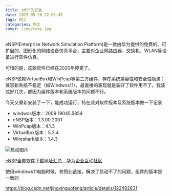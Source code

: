 ```yaml
---
title: eNSP的安装
date: 2025-05-26 22:02:45
tags: 网工
categories: 网工
cover: /img/ruby.jpg
---
```

eNSP(Enterprise Network Simulation Platform)是一款由华为提供的免费的、可扩展的、图形化的网络设备仿真平台，主要对企业网路由器、交换机、WLAN等设备进行软件仿真。

可惜的是，这款软件已经在2020年停更了。

eNSP依赖VirtualBox和WinPcap等第三方组件，存在系统兼容性和安全性隐患；兼容新系统不稳定（如Windwos11），最直接的表现就是装好了软件用不了。我装过好几次，都因为组件版本和系统版本的问题不行。

今天又重新安装了一下，能成功运行，特在此对软件版本及系统版本做一下记录

- windwos版本：2009  19045.5854
- eNSP版本：1.3.00.200T
- WinPcap版本：4.1.3
- VirtualBox版本：5.2.4
- Wireshark版本：1.4.3

![启动图片](/img/network/image-20250526202150615.png)

[eNSP全套软件下载地址汇总 - 华为企业互动社区](https://forum.huawei.com/enterprise/cn/zh/thread/blog/580934378039689216?blogId=580934378039689216)



使用windows11电脑时候，参照此链接，解决了启动不了的问题，组件的版本是一致的

https://blog.csdn.net/jingxinguofeng/article/details/122492831